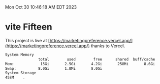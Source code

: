 Mon Oct 30 10:46:18 AM EDT 2023

# vite Fifteen


This project is live at [https://marketingpreference.vercel.app/](https://marketingpreference.vercel.app/) thanks to Vercel.

```bash
System Memory
               total        used        free      shared  buff/cache   available
Mem:            15Gi       2.5Gi       4.2Gi       258Mi       8.6Gi        12Gi
Swap:          8.0Gi       1.0Mi       8.0Gi
System Storage
458M	.
